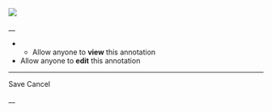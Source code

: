 ![](https://bat.bing.com/action/0?ti=56018282&Ver=2&mid=6631e595-5ba9-469f-b62f-3bf44166bf0b&sid=201ffde0635411ee902411d77b750559&vid=20202bf0635411ee9ac03f2e618b0b9f&vids=0&msclkid=N&pi=0&lg=en-US&sw=800&sh=600&sc=24&nwd=1&tl=Shortform%20%7C%20Book&p=https%3A%2F%2Fwww.shortform.com%2Fapp%2Fbook%2Fatomic-habits%2Fchapter-1&r=&lt=406&evt=pageLoad&sv=1&rn=951849)

__

  *   * Allow anyone to **view** this annotation
  * Allow anyone to **edit** this annotation



* * *

Save Cancel

__



